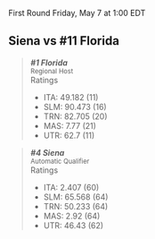 First Round
Friday, May 7 at 1:00 EDT
## Siena vs #11 Florida

> ***#1 Florida***  
> <sub>Regional Host</sub>  
> Ratings  
> - ITA: 49.182 (11)  
> - SLM: 90.473 (16)  
> - TRN: 82.705 (20)  
> - MAS: 7.77 (21)  
> - UTR: 62.7 (11)  

> ***#4 Siena***  
> <sub>Automatic Qualifier</sub>  
> Ratings  
> - ITA: 2.407 (60)  
> - SLM: 65.568 (64)  
> - TRN: 50.233 (64)  
> - MAS: 2.92 (64)  
> - UTR: 46.43 (62)  
